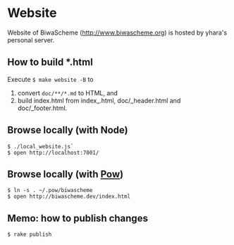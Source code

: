 # Website

Website of BiwaScheme (http://www.biwascheme.org) is hosted by yhara's personal server.

## How to build *.html

Execute `$ make website -B` to 

1. convert `doc/**/*.md` to HTML, and
2. build index.html from index_.html, doc/_header.html and doc/_footer.html.

## Browse locally (with Node)

```
$ ./local_website.js`
$ open http://localhost:7001/
```

## Browse locally (with [Pow](http://pow.cx))

```
$ ln -s . ~/.pow/biwascheme
$ open http://biwascheme.dev/index.html
```

## Memo: how to publish changes

`$ rake publish`
